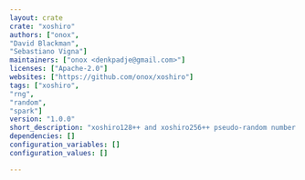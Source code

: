 ```yaml
---
layout: crate
crate: "xoshiro"
authors: ["onox",
"David Blackman",
"Sebastiano Vigna"]
maintainers: ["onox <denkpadje@gmail.com>"]
licenses: ["Apache-2.0"]
websites: ["https://github.com/onox/xoshiro"]
tags: ["xoshiro",
"rng",
"random",
"spark"]
version: "1.0.0"
short_description: "xoshiro128++ and xoshiro256++ pseudo-random number generators"
dependencies: []
configuration_variables: []
configuration_values: []

---
```



